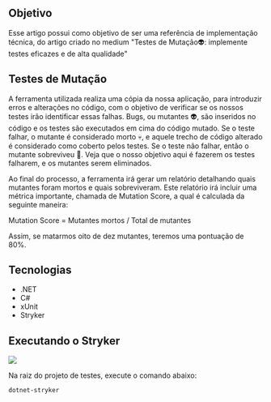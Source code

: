 ## Objetivo
Esse artigo possui como objetivo de ser uma referência de implementação técnica, do artigo criado no medium "Testes de Mutação👽️: implemente testes eficazes e de alta qualidade"

## Testes de Mutação
A ferramenta utilizada realiza uma cópia da nossa aplicação, para introduzir erros e alterações no código, com o objetivo de verificar se os nossos testes irão identificar essas falhas. Bugs, ou mutantes 👽️, são inseridos no código e os testes são executados em cima do código mutado. Se o teste falhar, o mutante é considerado morto 💀, e aquele trecho de código alterado é considerado como coberto pelos testes. Se o teste não falhar, então o mutante sobreviveu 👾️. Veja que o nosso objetivo aqui é fazerem os testes falharem, e os mutantes serem eliminados.

Ao final do processo, a ferramenta irá gerar um relatório detalhando quais mutantes foram mortos e quais sobreviveram. Este relatório irá incluir uma métrica importante, chamada de Mutation Score, a qual é calculada da seguinte maneira:

Mutation Score = Mutantes mortos / Total de mutantes

Assim, se matarmos oito de dez mutantes, teremos uma pontuação de 80%.

## Tecnologias
<ul>
<li>.NET</li>
<li>C#</li>
<li>xUnit</li>
<li>Stryker</li>
</ul>

## Executando o Stryker

<img src="https://cdn-images-1.medium.com/max/800/1*SuBf3wev2NB32TAslXOYyQ.png" />


Na raiz do projeto de testes, execute o comando abaixo:
```bash
dotnet-stryker
```